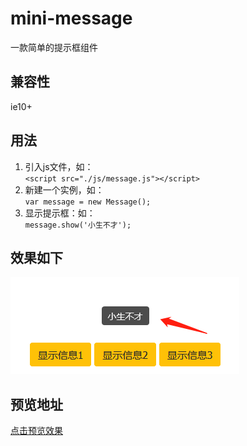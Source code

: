 # mini-message
一款简单的提示框组件
## 兼容性
ie10+
## 用法
1. 引入js文件，如：  
``<script src="./js/message.js"></script>``
2. 新建一个实例，如：  
``var message = new Message();``
3. 显示提示框：如：  
``message.show('小生不才');``
## 效果如下
![效果展示](./img/domo.png)
## 预览地址
[点击预览效果](https://zhongzhifa.github.io/mini-message/)
